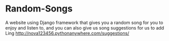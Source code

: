 # Random-Songs
A website using Django framework that gives you a random song for you to enjoy and listen to, and you can also give us song suggestions for us to add
Ling http://nova123456.pythonanywhere.com/suggestions/

